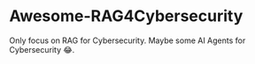 # Awesome-RAG4Cybersecurity
Only focus on RAG for Cybersecurity. Maybe some AI Agents for Cybersecurity 😂.
